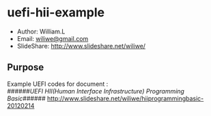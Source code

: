 uefi-hii-example
================

* Author: William.L  
* Email: <wiliwe@gmail.com>  
* SlideShare: <http://www.slideshare.net/wiliwe/>  

Purpose
-------
Example UEFI codes for document :  
######_UEFI HII(Human Interface Infrastructure) Programming Basic_######
<http://www.slideshare.net/wiliwe/hiiprogrammingbasic-20120214>  
